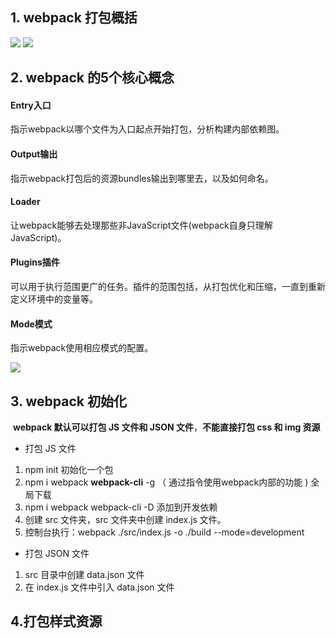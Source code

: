 ## 1. webpack 打包概括

<img src="https://user-images.githubusercontent.com/57251138/133276227-f2f455d3-b721-41f2-9b17-58dd0d57aff6.png"/>



<img src="https://user-images.githubusercontent.com/57251138/133276547-4f34362b-49f8-4b14-90b5-793fb6ed01ac.png"/>



## 2. webpack 的5个核心概念

#### Entry入口

指示webpack以哪个文件为入口起点开始打包，分析构建内部依赖图。

#### Output输出

指示webpack打包后的资源bundles输出到哪里去，以及如何命名。

#### Loader

让webpack能够去处理那些非JavaScript文件(webpack自身只理解JavaScript)。

#### Plugins插件

可以用于执行范围更广的任务。插件的范围包括，从打包优化和压缩，一直到重新定义环境中的变量等。

#### Mode模式

指示webpack使用相应模式的配置。

<img src="https://user-images.githubusercontent.com/57251138/133276960-78702dd5-466d-415e-a622-d5576b14eac8.png"/>



## 3. webpack 初始化

​	**webpack 默认可以打包 JS 文件和 JSON 文件**，**不能直接打包 css 和 img 资源**

- 打包 JS 文件

1. npm init 初始化一个包
2. npm i webpack **webpack-cli** -g （ 通过指令使用webpack内部的功能 ) 全局下载
3. npm i webpack webpack-cli -D 添加到开发依赖
4. 创建 src 文件夹，src 文件夹中创建 index.js 文件。
5. 控制台执行：webpack ./src/index.js -o ./build --mode=development

- 打包 JSON 文件

1. src 目录中创建 data.json 文件
2. 在 index.js 文件中引入 data.json 文件



## 4.打包样式资源
























































































